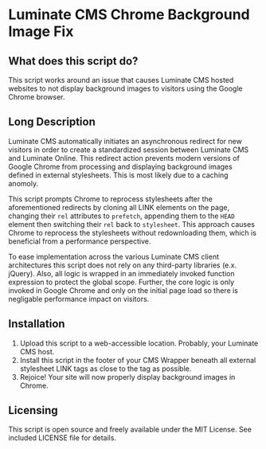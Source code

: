 # Luminate CMS Chrome Background Image Fix

## What does this script do?

This script works around an issue that causes Luminate CMS hosted websites to not display
background images to visitors using the Google Chrome browser.

## Long Description 

Luminate CMS automatically initiates an asynchronous redirect for new visitors in order
to create a standardized session between Luminate CMS and Luminate Online. This
redirect action prevents modern versions of Google Chrome from processing and
displaying background images defined in external stylesheets. This is most likely due
to a caching anomoly.

This script prompts Chrome to reprocess stylesheets after the aforementioned redirects by
cloning all LINK elements on the page, changing their `rel` attributes to `prefetch`,
appending them to the `HEAD` element then switching their `rel` back to `stylesheet`.
This approach causes Chrome to reprocess the stylesheets without redownloading them,
which is beneficial from a performance perspective.

To ease implementation across the various Luminate CMS client architectures this 
script does not rely on any third-party libraries (e.x. jQuery). Also, all logic 
is wrapped in an immediately invoked function expression to protect the global scope. 
Further, the core logic is only invoked in Google Chrome and only on the initial page
load so there is negligable performance impact on visitors.

## Installation

1. Upload this script to a web-accessible location. Probably, your Luminate CMS host.
2. Install this script in the footer of your CMS Wrapper beneath all external stylesheet
   LINK tags as close to the </body> tag as possible.
3. Rejoice! Your site will now properly display background images in Chrome.

## Licensing

This script is open source and freely available under the MIT License. See included 
LICENSE file for details.